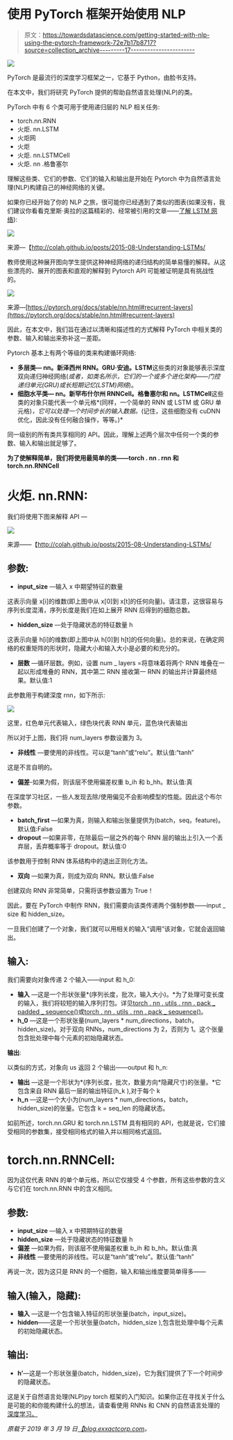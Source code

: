# 使用 PyTorch 框架开始使用 NLP

> 原文：<https://towardsdatascience.com/getting-started-with-nlp-using-the-pytorch-framework-72e7b17b8717?source=collection_archive---------17----------------------->

![](img/dd113aa1c66c4b36d853745ce2803179.png)

PyTorch 是最流行的深度学习框架之一，它基于 Python，由脸书支持。

在本文中，我们将研究 PyTorch 提供的帮助自然语言处理(NLP)的类。

PyTorch 中有 6 个类可用于使用递归层的 NLP 相关任务:

*   torch.nn.RNN
*   火炬. nn.LSTM
*   火炬网
*   火炬
*   火炬. nn.LSTMCell
*   火炬. nn .格鲁塞尔

理解这些类、它们的参数、它们的输入和输出是开始在 Pytorch 中为自然语言处理(NLP)构建自己的神经网络的关键。

如果你已经开始了你的 NLP 之旅，很可能你已经遇到了类似的图表(如果没有，我们建议你看看克里斯·奥拉的这篇精彩的、经常被引用的文章——[了解 LSTM 网络](http://colah.github.io/posts/2015-08-Understanding-LSTMs/)):

![](img/981244f07ad50985fc4447929a61c9b9.png)

来源—【http://colah.github.io/posts/2015-08-Understanding-LSTMs/ 

教师使用这种展开图向学生提供这种神经网络的递归结构的简单易懂的解释。从这些漂亮的、展开的图表和直观的解释到 Pytorch API 可能被证明是具有挑战性的。

![](img/9b9354a21ebfa3181a569d3bfca7fbd5.png)

来源—[https://pytorch.org/docs/stable/nn.html#recurrent-layers](https://pytorch.org/docs/stable/nn.html#recurrent-layers)

因此，在本文中，我们旨在通过以清晰和描述性的方式解释 PyTorch 中相关类的参数、输入和输出来弥补这一差距。

Pytorch 基本上有两个等级的类来构建循环网络:

*   **多层类— nn。新泽西州 RNN。GRU·安迪。LSTM**这些类的对象能够表示深度双向递归神经网络(*或者，如类名所示，它们的一个或多个进化架构——门控递归单元(GRU)或长短期记忆(LSTM)网络*)。
*   **细胞水平类— nn。新罕布什尔州 RNNCell。格鲁塞尔和 nn。LSTMCell**这些类的对象只能代表一个单元格*(同样，一个简单的 RNN 或 LSTM 或 GRU 单元格)*，它可以处理一个时间步长的输入数据。*(记住，这些细胞没有 cuDNN 优化，因此没有任何融合操作，等等。)*

同一级别的所有类共享相同的 API。因此，理解上述两个层次中任何一个类的参数、输入和输出就足够了。

**为了使解释简单，我们将使用最简单的类——torch . nn . rnn 和 torch.nn.RNNCell**

# 火炬. nn.RNN:

我们将使用下图来解释 API —

![](img/0d09e147c5aea2fff3f832a7335f830b.png)

来源——【http://colah.github.io/posts/2015-08-Understanding-LSTMs/ 

## 参数:

*   **input_size** —输入 x 中期望特征的数量

这表示向量 x[i]的维数(即上图中从 x[0]到 x[t]的任何向量)。请注意，这很容易与序列长度混淆，序列长度是我们在如上展开 RNN 后得到的细胞总数。

*   **hidden_size** —处于隐藏状态的特征数量 h

这表示向量 h[i]的维数(即上图中从 h[0]到 h[t]的任何向量)。总的来说，在确定网络的权重矩阵的形状时，隐藏大小和输入大小是必要的和充分的。

*   **层数** —循环层数。例如，设置 num _ layers =将意味着将两个 RNN 堆叠在一起以形成堆叠的 RNN，其中第二 RNN 接收第一 RNN 的输出并计算最终结果。默认值:1

此参数用于构建深度 rnn，如下所示:

![](img/8a8af189e2deab4924a0d8cf47356c10.png)

这里，红色单元代表输入，绿色块代表 RNN 单元，蓝色块代表输出

所以对于上图，我们将 num_layers 参数设置为 3。

*   **非线性** —要使用的非线性。可以是“tanh”或“relu”。默认值:“tanh”

这是不言自明的。

*   **偏差**-如果为假，则该层不使用偏差权重 b_ih 和 b_hh。默认值:真

在深度学习社区，一些人发现去除/使用偏见不会影响模型的性能。因此这个布尔参数。

*   **batch_first** —如果为真，则输入和输出张量提供为(batch，seq，feature)。默认值:False
*   **dropout** —如果非零，在除最后一层之外的每个 RNN 层的输出上引入一个丢弃层，丢弃概率等于 dropout。默认值:0

该参数用于控制 RNN 体系结构中的退出正则化方法。

*   **双向** —如果为真，则成为双向 RNN。默认值:False

创建双向 RNN 非常简单，只需将该参数设置为 True！

因此，要在 PyTorch 中制作 RNN，我们需要向该类传递两个强制参数——input _ size 和 hidden_size。

一旦我们创建了一个对象，我们就可以用相关的输入“调用”该对象，它就会返回输出。

## 输入:

我们需要向对象传递 2 个输入——input 和 h_0:

*   **输入** —这是一个形状张量*(序列长度，批次，输入大小)。*为了处理可变长度的输入，我们将较短的输入序列打包。详见[torch . nn . utils . rnn . pack _ padded _ sequence()](https://pytorch.org/docs/stable/nn.html#torch.nn.utils.rnn.pack_padded_sequence)或[torch . nn . utils . rnn . pack _ sequence()](https://pytorch.org/docs/stable/nn.html#torch.nn.utils.rnn.pack_sequence)。
*   **h_0** —这是一个形状张量(num_layers * num_directions，batch，hidden_size)。对于双向 RNNs，num_directions 为 2，否则为 1。这个张量包含批处理中每个元素的初始隐藏状态。

**输出**:

以类似的方式，对象向 us 返回 2 个输出——output 和 h_n:

*   **输出** —这是一个形状为*(序列长度，批次，数量方向*隐藏尺寸)的张量。*它包含来自 RNN 最后一层的输出特征(h_k ),对于每个 k
*   **h_n** —这是一个大小为(num_layers * num_directions，batch，hidden_size)的张量。它包含 k = seq_len 的隐藏状态。

如前所述，torch.nn.GRU 和 torch.nn.LSTM 具有相同的 API，也就是说，它们接受相同的参数集，接受相同格式的输入并以相同格式返回。

# torch.nn.RNNCell:

因为这仅代表 RNN 的单个单元格，所以它仅接受 4 个参数，所有这些参数的含义与它们在 torch.nn.RNN 中的含义相同。

## 参数:

*   **input_size** —输入 x 中预期特征的数量
*   **hidden_size** —处于隐藏状态的特征数量 h
*   **偏差** —如果为假，则该层不使用偏差权重 b_ih 和 b_hh。默认值:真
*   **非线性** —要使用的非线性。可以是“tanh”或“relu”。默认值:“tanh”

再说一次，因为这只是 RNN 的一个细胞，输入和输出维度要简单得多——

## 输入(输入，隐藏):

*   **输入** —这是一个包含输入特征的形状张量(batch，input_size)。
*   **hidden**——这是一个形状张量(batch，hidden_size ),包含批处理中每个元素的初始隐藏状态。

## 输出:

*   **h’**—这是一个形状张量(batch，hidden_size)，它为我们提供了下一个时间步的隐藏状态。

这是关于自然语言处理(NLP)py torch 框架的入门知识。如果你正在寻找关于什么是可能的和你能构建什么的想法，请查看使用 RNNs 和 CNN 的自然语言处理的[深度学习。](https://blog.exxactcorp.com/deep-learning-for-natural-language-processing/?utm_source=web%20referral&utm_medium=backlink&utm_campaign=medium.com&utm_term=nlp%20using%20pytorch)

*原载于 2019 年 3 月 19 日*[*【blog.exxactcorp.com*](https://blog.exxactcorp.com/getting-started-with-natural-language-processing-using-pytorch/?utm_source=web%20referral&utm_medium=backlink&utm_campaign=medium.com&utm_term=nlp%20using%20pytorch)*。*